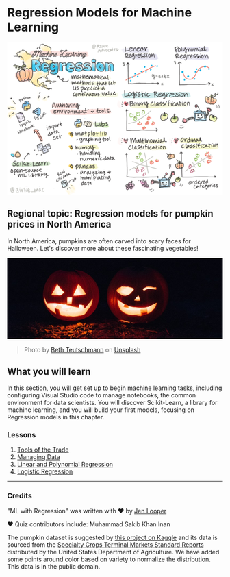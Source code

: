 # Regression Models for Machine Learning

![Summary of the lessons](images/ml-regression.png)
## Regional topic: Regression models for pumpkin prices in North America

In North America, pumpkins are often carved into scary faces for Halloween. Let's discover more about these fascinating vegetables!

![jack-o-lanterns](./images/jack-o-lanterns.jpg)
> Photo by <a href="https://unsplash.com/@teutschmann?utm_source=unsplash&utm_medium=referral&utm_content=creditCopyText">Beth Teutschmann</a> on <a href="https://unsplash.com/s/photos/jack-o-lanterns?utm_source=unsplash&utm_medium=referral&utm_content=creditCopyText">Unsplash</a>
  
## What you will learn

In this section, you will get set up to begin machine learning tasks, including configuring Visual Studio code to manage notebooks, the common environment for data scientists. You will discover Scikit-Learn, a library for machine learning, and you will build your first models, focusing on Regression models in this chapter.

### Lessons

1. [Tools of the Trade](1-Tools/README.md)
2. [Managing Data](2-Data/README.md)
3. [Linear and Polynomial Regression](3-Linear/README.md)
4. [Logistic Regression](4-Logistic/README.md)

---
### Credits

"ML with Regression" was written with ♥️ by [Jen Looper](https://twitter.com/jenlooper)

♥️ Quiz contributors include: Muhammad Sakib Khan Inan 

The pumpkin dataset is suggested by [this project on Kaggle](https://www.kaggle.com/usda/a-year-of-pumpkin-prices) and its data is sourced from the [Specialty Crops Terminal Markets Standard Reports](https://www.marketnews.usda.gov/mnp/fv-report-config-step1?type=termPrice) distributed by the United States Department of Agriculture. We have added some points around color based on variety to normalize the distribution. This data is in the public domain.
